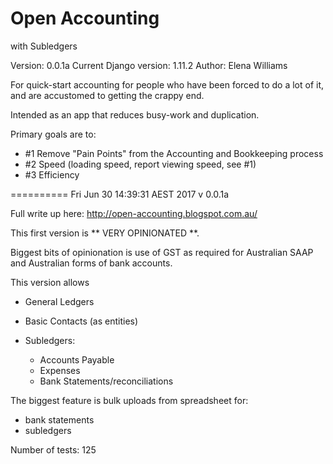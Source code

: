 # Open Accounting
with Subledgers

Version: 0.0.1a
Current Django version: 1.11.2
Author: Elena Williams

For quick-start accounting for people who have been forced to do a lot of it,
and are accustomed to getting the crappy end.

Intended as an app that reduces busy-work and duplication.

Primary goals are to:
 - #1 Remove "Pain Points" from the Accounting and Bookkeeping process
 - #2 Speed (loading speed, report viewing speed, see #1)
 - #3 Efficiency


==========
Fri Jun 30 14:39:31 AEST 2017
v 0.0.1a


Full write up here: http://open-accounting.blogspot.com.au/

This first version is ** VERY OPINIONATED **.

Biggest bits of opinionation is use of GST as required for Australian SAAP and
Australian forms of bank accounts.

This version allows

 - General Ledgers
 - Basic Contacts (as entities)

 - Subledgers:
   - Accounts Payable
   - Expenses
   - Bank Statements/reconciliations

The biggest feature is bulk uploads from spreadsheet for:
- bank statements
- subledgers

Number of tests: 125
